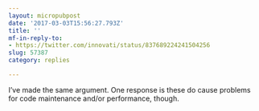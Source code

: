 ```yaml
---
layout: micropubpost
date: '2017-03-03T15:56:27.793Z'
title: ''
mf-in-reply-to:
- https://twitter.com/innovati/status/837689224241504256
slug: 57387
category: replies

---
```

I’ve made the same argument. One response is these do cause problems for code maintenance and/or performance, though.
